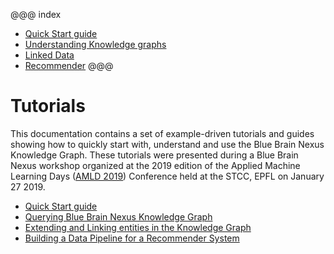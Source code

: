 
@@@ index

* [Quick Start guide](getting-started/index.md)
* [Understanding Knowledge graphs](knowledge-graph/index.md)
* [Linked Data](linking-data/index.md)
* [Recommender](build-recommender/index.md)
@@@

# Tutorials


This documentation contains a set of example-driven tutorials and guides showing how to quickly start with, understand and use the Blue Brain Nexus Knowledge Graph. These tutorials were presented during a Blue Brain Nexus workshop organized at the 2019 edition of the Applied Machine Learning Days ([AMLD 2019](https://www.appliedmldays.org/workshops/blue-brain-nexus-a-knowledge-graph-for-data-driven-projects)) Conference held at the STCC, EPFL on January 27 2019.


* [Quick Start guide](./getting-started/index.html)
* [Querying Blue Brain Nexus Knowledge Graph](./knowledge-graph/querying-knowledge-graph.html)
* [Extending and Linking entities in the Knowledge Graph](./linking-data/index.html)
* [Building a Data Pipeline for a Recommender System](./build-recommender/index.html)
